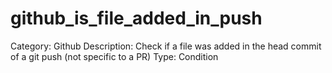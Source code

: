 # github_is_file_added_in_push

Category: Github
Description: Check if a file was added in the head commit of a git push (not specific to a PR)
Type: Condition